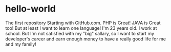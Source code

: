 # hello-world
The first repository
Starting with GitHub.com. PHP is Great! JAVA is Great too! But at least I want to learn one language!
I'm 23 years old. I work at school. But I'm not satisfied with my "big" sallary, so I want to start my developer's career and earn enough money to have a really good life for me and my family!
